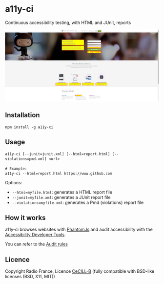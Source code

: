 # a11y-ci

Continuous accessibility testing, with HTML and JUnit, reports

![previewing report](docs/screen1.jpg)

## Installation

    npm install -g a11y-ci

## Usage

    a11y-ci [--junit=junit.xml] [--html=report.html] [--violations=pmd.xml] <url>
    
    # Example:
    a11y-ci --html=report.html https://www.github.com 


Options:

+ `--html=myfile.html`: generates a HTML report file
+ `--junit=myfile.xml`: generates a JUnit report file
+ `--violations=myfile.xml`: generates a Pmd (violations) report file

## How it works

a11y-ci browses websites with [PhantomJs](https://github.com/ariya/phantomjs) and audit accessibility with the 
[Accessibility Developer Tools](https://github.com/GoogleChrome/accessibility-developer-tools). 

You can refer to the [Audit rules](https://github.com/GoogleChrome/accessibility-developer-tools/wiki/Audit-Rules)

## Licence

Copyright Radio France, Licence [CeCILL-B](http://www.cecill.info/licences/Licence_CeCILL-B_V1-en.html) (fully compatible with BSD-like licenses (BSD, X11, MIT))